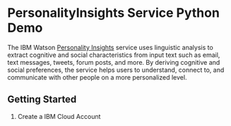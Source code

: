 # PersonalityInsights Service Python Demo

  The IBM Watson [Personality Insights](https://cloud.ibm.com/docs/services/personality-insights?topic=personality-insights-gettingStarted) service uses linguistic analysis to extract cognitive and social characteristics from input text such as email, text messages, tweets, forum posts, and more. By deriving cognitive and social preferences, the service helps users to understand, connect to, and communicate with other people on a more personalized level.
  
## Getting Started

1. Create a IBM Cloud Account
